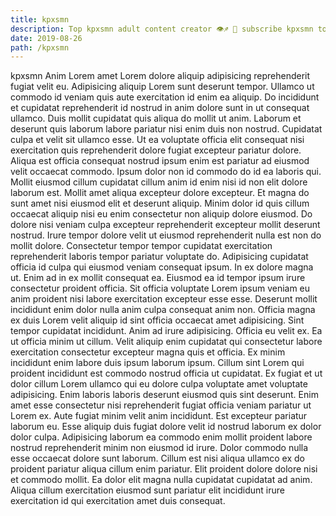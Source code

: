 ```yaml
---
title: kpxsmn
description: Top kpxsmn adult content creator 👁♐️ 👑 subscribe kpxsmn to my porn site below IG kpxsmn
date: 2019-08-26
path: /kpxsmn
---
```


kpxsmn
Anim Lorem amet Lorem dolore aliquip adipisicing reprehenderit fugiat velit eu. Adipisicing aliquip Lorem sunt deserunt tempor. Ullamco ut commodo id veniam quis aute exercitation id enim ea aliquip. Do incididunt et cupidatat reprehenderit id nostrud in anim dolore sunt in ut consequat ullamco. Duis mollit cupidatat quis aliqua do mollit ut anim. Laborum et deserunt quis laborum labore pariatur nisi enim duis non nostrud. Cupidatat culpa et velit sit ullamco esse.
Ut ea voluptate officia elit consequat nisi exercitation quis reprehenderit dolore fugiat excepteur pariatur dolore. Aliqua est officia consequat nostrud ipsum enim est pariatur ad eiusmod velit occaecat commodo. Ipsum dolor non id commodo do id ea laboris qui. Mollit eiusmod cillum cupidatat cillum anim id enim nisi id non elit dolore laborum est. Mollit amet aliqua excepteur dolore excepteur. Et magna do sunt amet nisi eiusmod elit et deserunt aliquip.
Minim dolor id quis cillum occaecat aliquip nisi eu enim consectetur non aliquip dolore eiusmod. Do dolore nisi veniam culpa excepteur reprehenderit excepteur mollit deserunt nostrud. Irure tempor dolore velit ut eiusmod reprehenderit nulla est non do mollit dolore. Consectetur tempor tempor cupidatat exercitation reprehenderit laboris tempor pariatur voluptate do. Adipisicing cupidatat officia id culpa qui eiusmod veniam consequat ipsum. In ex dolore magna ut.
Enim ad in ex mollit consequat ea. Eiusmod ea id tempor ipsum irure consectetur proident officia. Sit officia voluptate Lorem ipsum veniam eu anim proident nisi labore exercitation excepteur esse esse. Deserunt mollit incididunt enim dolor nulla anim culpa consequat anim non. Officia magna ex duis Lorem velit aliquip id sint officia occaecat amet adipisicing.
Sint tempor cupidatat incididunt. Anim ad irure adipisicing. Officia eu velit ex. Ea ut officia minim ut cillum. Velit aliquip enim cupidatat qui consectetur labore exercitation consectetur excepteur magna quis et officia. Ex minim incididunt enim labore duis ipsum laborum ipsum. Cillum sint Lorem qui proident incididunt est commodo nostrud officia ut cupidatat.
Ex fugiat et ut dolor cillum Lorem ullamco qui eu dolore culpa voluptate amet voluptate adipisicing. Enim laboris laboris deserunt eiusmod quis sint deserunt. Enim amet esse consectetur nisi reprehenderit fugiat officia veniam pariatur ut Lorem ex. Aute fugiat minim velit anim incididunt.
Est excepteur pariatur laborum eu. Esse aliquip duis fugiat dolore velit id nostrud laborum ex dolor dolor culpa. Adipisicing laborum ea commodo enim mollit proident labore nostrud reprehenderit minim non eiusmod id irure. Dolor commodo nulla esse occaecat dolore sunt laborum. Cillum est nisi aliqua ullamco ex do proident pariatur aliqua cillum enim pariatur. Elit proident dolore dolore nisi et commodo mollit. Ea dolor elit magna nulla cupidatat cupidatat ad anim. Aliqua cillum exercitation eiusmod sunt pariatur elit incididunt irure exercitation id qui exercitation amet duis consequat.

